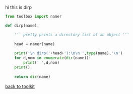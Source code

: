 hi this is dirp

```python
from toolbox import namer

def dirp(name):

    ''' pretty prints a directory list of an object '''
    
    head = namer(name)
    
    print('\n dirp('+head+'):\n\n ',type(name),'\n')
    for d,nom in enumerate(dir(name)):
        print(' ',d,nom)
    print()
    
    return dir(name)
```



[back to toolkit](/toolkit_page)
